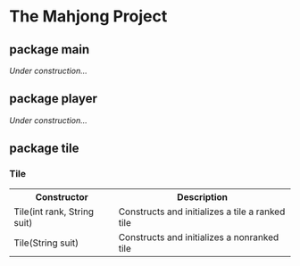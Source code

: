 <h1>The Mahjong Project</h1>

<h2>package main</h2>
	<p><i>Under construction...</i></p>

<h2>package player</h2>
	<p><i>Under construction...</i></p>

<h2>package tile</h2>
	<h3>Tile</h3>
	<table>
		<tr>
			<th>Constructor</th>
			<th>Description</th>
		</tr>
		<tr>
			<td>Tile(int rank, String suit)</td>
			<td>Constructs and initializes a tile a ranked tile</td>
		</tr>
		<tr>
			<td>Tile(String suit)</td>
			<td>Constructs and initializes a nonranked tile</td>
		</tr>
	</table>